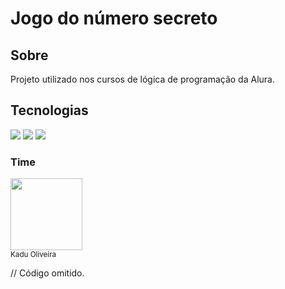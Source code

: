 <h1>Jogo do número secreto</h1>

<h2> Sobre</h2>
<p>Projeto utilizado nos cursos de lógica de programação da Alura.</p>

##  Tecnologias
<div>
  <img src="https://img.shields.io/badge/HTML-239120?style=for-the-badge&logo=html5&logoColor=white">
  <img src="https://img.shields.io/badge/CSS-239120?&style=for-the-badge&logo=css3&logoColor=white">
  <img src="https://img.shields.io/badge/JavaScript-F7DF1E?style=for-the-badge&logo=javascript&logoColor=black">
</div>

<h3>Time</h3>

<img loading="lazy" src="https://media.licdn.com/dms/image/v2/D4D03AQFLdCIzcrPzYQ/profile-displayphoto-shrink_800_800/profile-displayphoto-shrink_800_800/0/1685131059229?e=1730937600&v=beta&t=DWHKHTmZASxhbptr6PJ6R3w4AG3avkTYjuV1Gm_5Feo" width=115><br><sub>Kadu Oliveira</sub>


// Código omitido. 
